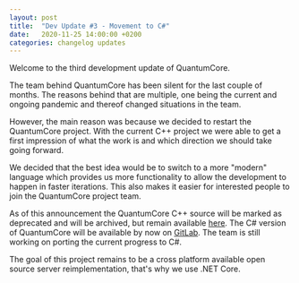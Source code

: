 ```yaml
---
layout: post
title:  "Dev Update #3 - Movement to C#"
date:   2020-11-25 14:00:00 +0200
categories: changelog updates
---
```

Welcome to the third development update of QuantumCore.

The team behind QuantumCore has been silent for the last couple of months. 
The reasons behind that are multiple, one being the current and ongoing pandemic and thereof changed situations in the team.

However, the main reason was because we decided to restart the QuantumCore project.
With the current C++ project we were able to get a first impression of what the work is and which direction we should take going forward.

We decided that the best idea would be to switch to a more "modern" language which provides us more functionality to
allow the development to happen in faster iterations. This also makes it easier for interested people to join the QuantumCore project team.

As of this announcement the QuantumCore C++ source will be marked as deprecated and will be archived, but remain available [here](https://gitlab.com/quantum-core/core).
The C# version of QuantumCore will be available by now on [GitLab](https://gitlab.com/quantum-core/core-dotnet). 
The team is still working on porting the current progress to C#.

The goal of this project remains to be a cross platform available open source server reimplementation, that's why we
use .NET Core.